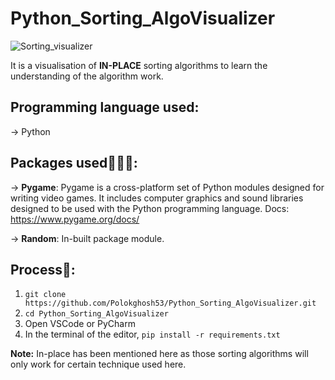 # Python_Sorting_AlgoVisualizer

![Sorting_visualizer](https://user-images.githubusercontent.com/57084217/153541767-e918ef67-1d43-40dd-9c78-6ebc0e36b3b4.gif)

It is a visualisation of **IN-PLACE** sorting algorithms to learn the understanding of the algorithm work.

## Programming language used:
-> Python

## Packages used👨🏻‍💻:
-> **Pygame**:
Pygame is a cross-platform set of Python modules designed for writing video games. It includes computer graphics and sound libraries designed to be used with the Python programming language.
Docs: https://www.pygame.org/docs/

-> **Random**:
In-built package module.

## Process📄:
1. ```git clone https://github.com/Polokghosh53/Python_Sorting_AlgoVisualizer.git```
2. ```cd Python_Sorting_AlgoVisualizer```
3. Open VSCode or PyCharm
4. In the terminal of the editor, ```pip install -r requirements.txt```

**Note:** In-place has been mentioned here as those sorting algorithms will only work for certain technique used here.
